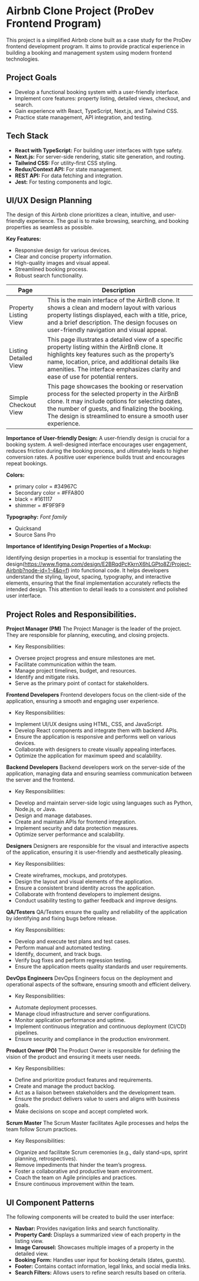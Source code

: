# Airbnb Clone Project (ProDev Frontend Program)

This project is a simplified Airbnb clone built as a case study for the ProDev frontend development program.  It aims to provide practical experience in building a booking and management system using modern frontend technologies.

## Project Goals

* Develop a functional booking system with a user-friendly interface.
* Implement core features: property listing, detailed views, checkout, and search.
* Gain experience with React, TypeScript, Next.js, and Tailwind CSS.
* Practice state management, API integration, and testing.

## Tech Stack

* **React with TypeScript:**  For building user interfaces with type safety.
* **Next.js:** For server-side rendering, static site generation, and routing.
* **Tailwind CSS:**  For utility-first CSS styling.
* **Redux/Context API:** For state management.
* **REST API:** For data fetching and integration.
* **Jest:** For testing components and logic.


## UI/UX Design Planning

The design of this Airbnb clone prioritizes a clean, intuitive, and user-friendly experience. The goal is to make browsing, searching, and booking properties as seamless as possible.

**Key Features:**

* Responsive design for various devices.
* Clear and concise property information.
* High-quality images and visual appeal.
* Streamlined booking process.
* Robust search functionality.



| Page | Description |
| --- | --- |
| Property Listing View | This is the main interface of the AirBnB clone. It shows a clean and modern layout with various property listings displayed, each with a title, price, and a brief description. The design focuses on user-friendly navigation and visual appeal. | 
| Listing Detailed View | This page illustrates a detailed view of a specific property listing within the AirBnB clone. It highlights key features such as the property’s name, location, price, and additional details like amenities. The interface emphasizes clarity and ease of use for potential renters.	 |
| Simple Checkout View | This page showcases the booking or reservation process for the selected property in the AirBnB clone. It may include options for selecting dates, the number of guests, and finalizing the booking. The design is streamlined to ensure a smooth user experience. |

**Importance of User-friendly Design:**
A user-friendly design is crucial for a booking system.  A well-designed interface encourages user engagement, reduces friction during the booking process, and ultimately leads to higher conversion rates.  A positive user experience builds trust and encourages repeat bookings.

**Colors:**
 * primary color = #34967C
 * Secondary color = #FFA800
 * black = #161117
 * shimmer = #F9F9F9

**Typography:**
    *Font family*
* Quicksand
* Source Sans Pro

**Importance of Identifying Design Properties of a Mockup:**

Identifying design properties in a mockup is essential for translating the design(https://www.figma.com/design/E2BRqdPcKkrnX6hLGPto8Z/Project-Airbnb?node-id=1-4&p=f) into functional code.  It helps developers understand the styling, layout, spacing, typography, and interactive elements, ensuring that the final implementation accurately reflects the intended design.  This attention to detail leads to a consistent and polished user interface.

## Project Roles and Responsibilities.

**Project Manager (PM)**
The Project Manager is the leader of the project. They are responsible for planning, executing, and closing projects.
- Key Responsibilities:
* Oversee project progress and ensure milestones are met.
* Facilitate communication within the team.
* Manage project timelines, budget, and resources.
* Identify and mitigate risks.
* Serve as the primary point of contact for stakeholders.

**Frontend Developers**
Frontend developers focus on the client-side of the application, ensuring a smooth and engaging user experience.
- Key Responsibilities:
* Implement UI/UX designs using HTML, CSS, and JavaScript.
* Develop React components and integrate them with backend APIs.
* Ensure the application is responsive and performs well on various devices.
* Collaborate with designers to create visually appealing interfaces.
* Optimize the application for maximum speed and scalability.

**Backend Developers**
Backend developers work on the server-side of the application, managing data and ensuring seamless communication between the server and the frontend.
- Key Responsibilities:
* Develop and maintain server-side logic using languages such as Python, Node.js, or Java.
* Design and manage databases.
* Create and maintain APIs for frontend integration.
* Implement security and data protection measures.
* Optimize server performance and scalability.

**Designers**
Designers are responsible for the visual and interactive aspects of the application, ensuring it is user-friendly and aesthetically pleasing.
- Key Responsibilities:
* Create wireframes, mockups, and prototypes.
* Design the layout and visual elements of the application.
* Ensure a consistent brand identity across the application.
* Collaborate with frontend developers to implement designs.
* Conduct usability testing to gather feedback and improve designs.

**QA/Testers** 
QA/Testers ensure the quality and reliability of the application by identifying and fixing bugs before release.
- Key Responsibilities:
* Develop and execute test plans and test cases.
* Perform manual and automated testing.
* Identify, document, and track bugs.
* Verify bug fixes and perform regression testing.
* Ensure the application meets quality standards and user requirements.

**DevOps Engineers**
DevOps Engineers focus on the deployment and operational aspects of the software, ensuring smooth and efficient delivery.
- Key Responsibilities:
* Automate deployment processes.
* Manage cloud infrastructure and server configurations.
* Monitor application performance and uptime.
* Implement continuous integration and continuous deployment (CI/CD) pipelines.
* Ensure security and compliance in the production environment.

**Product Owner (PO)**
The Product Owner is responsible for defining the vision of the product and ensuring it meets user needs.
- Key Responsibilities:
* Define and prioritize product features and requirements.
* Create and manage the product backlog.
* Act as a liaison between stakeholders and the development team.
* Ensure the product delivers value to users and aligns with business goals.
* Make decisions on scope and accept completed work.

**Scrum Master**
The Scrum Master facilitates Agile processes and helps the team follow Scrum practices.
- Key Responsibilities:
* Organize and facilitate Scrum ceremonies (e.g., daily stand-ups, sprint planning, retrospectives).
* Remove impediments that hinder the team’s progress.
* Foster a collaborative and productive team environment.
* Coach the team on Agile principles and practices.
* Ensure continuous improvement within the team.


## UI Component Patterns

The following components will be created to build the user interface:

* **Navbar:**  Provides navigation links and search functionality.
* **Property Card:** Displays a summarized view of each property in the listing view.
* **Image Carousel:** Showcases multiple images of a property in the detailed view.
* **Booking Form:**  Handles user input for booking details (dates, guests).
* **Footer:** Contains contact information, legal links, and social media links.
* **Search Filters:**  Allows users to refine search results based on criteria.
